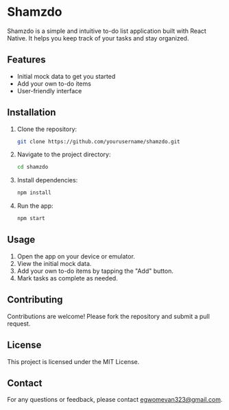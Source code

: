 # Shamzdo

Shamzdo is a simple and intuitive to-do list application built with React Native. It helps you keep track of your tasks and stay organized.

## Features

- Initial mock data to get you started
- Add your own to-do items
- User-friendly interface

## Installation

1. Clone the repository:
   ```sh
   git clone https://github.com/yourusername/shamzdo.git
   ```
2. Navigate to the project directory:
   ```sh
   cd shamzdo
   ```
3. Install dependencies:
   ```sh
   npm install
   ```
4. Run the app:
   ```sh
   npm start
   ```

## Usage

1. Open the app on your device or emulator.
2. View the initial mock data.
3. Add your own to-do items by tapping the "Add" button.
4. Mark tasks as complete as needed.

## Contributing

Contributions are welcome! Please fork the repository and submit a pull request.

## License

This project is licensed under the MIT License.

## Contact

For any questions or feedback, please contact egwomevan323@gmail.com.
